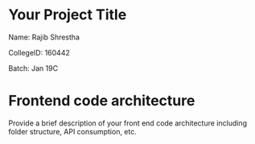 # Your Project Title

Name: Rajib Shrestha

CollegeID: 160442

Batch: Jan 19C


# Frontend code architecture

Provide a brief description of your front end code architecture including folder structure, API consumption, etc.


